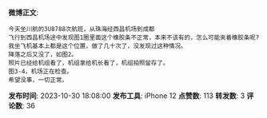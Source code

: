 **微博正文**: 
```
今天坐川航的3U8788次航班，从珠海经西昌机场到成都
飞行到西昌机场途中发现图1圈里面这个橡胶条不正常，本来不该有的，怎么可能夹着橡胶条呢? 我坐飞机基本上都是这个位置，做了几十次了，没发现过这种情况。
降落之后又没了，如图2。
照片已经给机组看了，机组拿给机长看了，机组拍照留存了。
图3-4，机场正在检查。
希望没事，一切正常。
```
**发布时间**: 2023-10-30 18:08:00
**发布工具**: iPhone 12
**点赞数**: 113
**转发数**: 3
**评论数**: 36
